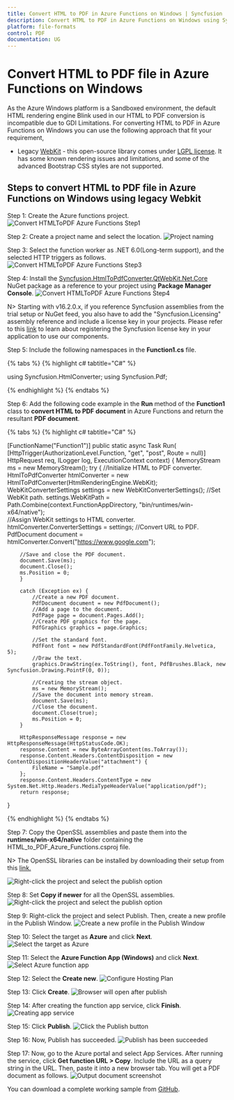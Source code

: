 ```yaml
---
title: Convert HTML to PDF in Azure Functions on Windows | Syncfusion
description: Convert HTML to PDF in Azure Functions on Windows using Syncfusion .NET Core HTML to PDF converter library.
platform: file-formats
control: PDF
documentation: UG
---
```


# Convert HTML to PDF file in Azure Functions on Windows

As the Azure Windows platform is a Sandboxed environment, the default HTML rendering engine Blink used in our HTML to PDF conversion is incompatible due to GDI Limitations. For converting HTML to PDF in Azure Functions on Windows you can use the following approach that fit your requirement,

* Legacy [WebKit](https://github.com/syncfusion/SfQtWebKit) - this open-source library comes under [LGPL license](https://github.com/syncfusion/SfQtWebKit?tab=License-3-ov-file). It has some known rendering issues and limitations, and some of the advanced Bootstrap CSS styles are not supported.

## Steps to convert HTML to PDF file in Azure Functions on Windows using legacy Webkit

Step 1: Create the Azure functions project.
![Convert HTMLToPDF Azure Functions Step1](Azure_images/Azure-function/AzureFunctions1.png)

Step 2: Create a project name and select the location.
![Project naming](Azure_images/Azure-function/AzureFunctions2.png)

Step 3: Select the function worker as .NET 6.0(Long-term support), and the selected HTTP triggers as follows. 
![Convert HTMLToPDF Azure Functions Step3](Azure_images/Azure-function/AzureFunctions3.png)

Step 4: Install the [Syncfusion.HtmlToPdfConverter.QtWebKit.Net.Core](https://www.nuget.org/packages/Syncfusion.HtmlToPdfConverter.QtWebKit.Net.Core/) NuGet package as a reference to your project using **Package Manager Console**.
![Convert HTMLToPDF Azure Functions Step4](Azure_images/Azure-function/AzureFunctions4.png) 

N> Starting with v16.2.0.x, if you reference Syncfusion assemblies from the trial setup or NuGet feed, you also have to add the "Syncfusion.Licensing" assembly reference and include a license key in your projects. Please refer to this [link](https://help.syncfusion.com/common/essential-studio/licensing/overview) to learn about registering the Syncfusion license key in your application to use our components.

Step 5: Include the following namespaces in the **Function1.cs** file.

{% tabs %}
{% highlight c# tabtitle="C#" %}

using Syncfusion.HtmlConverter;
using Syncfusion.Pdf;

{% endhighlight %}
{% endtabs %}

Step 6: Add the following code example in the **Run** method of the **Function1** class to **convert HTML to PDF document** in Azure Functions and return the resultant **PDF document**.

{% tabs %}
{% highlight c# tabtitle="C#" %}

[FunctionName("Function1")]
public static async Task<HttpResponseMessage> Run(
    [HttpTrigger(AuthorizationLevel.Function, "get", "post", Route = null)] HttpRequest req,
    ILogger log, ExecutionContext context)
{
    MemoryStream ms = new MemoryStream();
    try {
        //Initialize HTML to PDF converter.
        HtmlToPdfConverter htmlConverter = new HtmlToPdfConverter(HtmlRenderingEngine.WebKit);
        WebKitConverterSettings settings = new WebKitConverterSettings();
        //Set WebKit path.
        settings.WebKitPath = Path.Combine(context.FunctionAppDirectory, "bin/runtimes/win-x64/native");            
        //Assign WebKit settings to HTML converter.
        htmlConverter.ConverterSettings = settings;
        //Convert URL to PDF.
        PdfDocument document = htmlConverter.Convert("https://www.google.com");

        //Save and close the PDF document.  
        document.Save(ms);
        document.Close();
        ms.Position = 0;
        }

        catch (Exception ex) {
            //Create a new PDF document.
            PdfDocument document = new PdfDocument();
            //Add a page to the document.
            PdfPage page = document.Pages.Add();
            //Create PDF graphics for the page.
            PdfGraphics graphics = page.Graphics;

            //Set the standard font.
            PdfFont font = new PdfStandardFont(PdfFontFamily.Helvetica, 5);
            //Draw the text.
            graphics.DrawString(ex.ToString(), font, PdfBrushes.Black, new Syncfusion.Drawing.PointF(0, 0));

            //Creating the stream object.
            ms = new MemoryStream();
            //Save the document into memory stream.
            document.Save(ms);
            //Close the document.
            document.Close(true);
            ms.Position = 0;
        }

        HttpResponseMessage response = new HttpResponseMessage(HttpStatusCode.OK);
        response.Content = new ByteArrayContent(ms.ToArray());
        response.Content.Headers.ContentDisposition = new ContentDispositionHeaderValue("attachment") {
            FileName = "Sample.pdf"
        };
        response.Content.Headers.ContentType = new System.Net.Http.Headers.MediaTypeHeaderValue("application/pdf");
        return response;
}

{% endhighlight %}
{% endtabs %}

Step 7: Copy the OpenSSL assemblies and paste them into the **runtimes/win-x64/native** folder containing the HTML_to_PDF_Azure_Functions.csproj file.

N> The OpenSSL libraries can be installed by downloading their setup from this [link.](https://www.syncfusion.com/downloads/support/directtrac/general/ze/OPENSSL-798051511)

![Right-click the project and select the publish option](Azure_images/Azure-function/runtimes.png)

Step 8: Set **Copy if newer** for all the OpenSSL assemblies.
![Right-click the project and select the publish option](Azure_images/Azure-function/copy_if_newer.png)

Step 9: Right-click the project and select Publish. Then, create a new profile in the Publish Window.
![Create a new profile in the Publish Window](Azure_images/Azure-function/Click_publish.png)

Step 10: Select the target as **Azure** and click **Next**.
![Select the target as Azure](Azure_images/Azure-function/Set_Azure_target.png)

Step 11: Select the **Azure Function App (Windows)** and click **Next**. 
![Select Azure function app](Azure_images/Azure-function/Select_function_app.png)

Step 12: Select the **Create new**.
![Configure Hosting Plan](Azure_images/Azure-function/Select_create_new_button.png)

Step 13: Click **Create**.
![Browser will open after publish](Azure_images/Azure-function/WebView.png)

Step 14: After creating the function app service, click **Finish**. 
![Creating app service](Azure_images/Azure-function/Creating_app_function.png)

Step 15: Click **Publish**.
![Click the Publish button](Azure_images/Azure-function/Publish_app_function.png)

Step 16: Now, Publish has succeeded.
![Publish has been succeeded](Azure_images/Azure-function/Publish_link(function).png)

Step 17: Now, go to the Azure portal and select App Services. After running the service, click **Get function URL > Copy**. Include the URL as a query string in the URL. Then, paste it into a new browser tab. You will get a PDF document as follows. 
![Output document screenshot](Azure_images/Azure-function/Output.png)

You can download a complete working sample from [GitHub](https://github.com/SyncfusionExamples/html-to-pdf-csharp-examples/tree/master/Azure/HTML-to-PDF-Azure-Functions(Windows)).